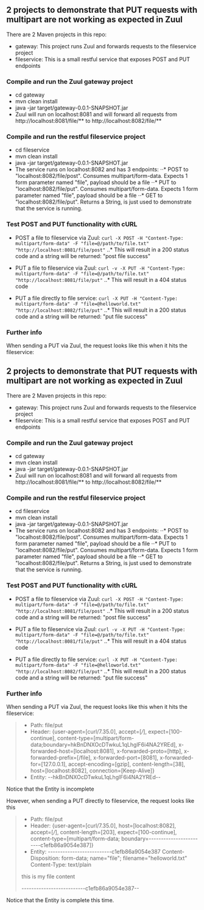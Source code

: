 ## 2 projects to demonstrate that PUT requests with multipart are not working as expected in Zuul

There are 2 Maven projects in this repo:
* gateway: This project runs Zuul and forwards requests to the fileservice project
* fileservice: This is a small restful service that exposes POST and PUT endpoints

### Compile and run the Zuul gateway project

* cd gateway
* mvn clean install
* java -jar target/gateway-0.0.1-SNAPSHOT.jar
* Zuul will run on localhost:8081 and will forward all requests from http://localhost:8081/file/** to http://localhost:8082/file/**

### Compile and run the restful fileservice project

* cd fileservice
* mvn clean install
* java -jar target/gateway-0.0.1-SNAPSHOT.jar
* The service runs on localhost:8082 and has 3 endpoints:
⋅⋅* POST to "localhost:8082/file/post". Consumes multipart/form-data. Expects 1 form parameter named "file", payload should be a file
⋅⋅* PUT to "localhost:8082/file/put". Consumes multipart/form-data. Expects 1 form parameter named "file", payload should be a file
⋅⋅* GET to "localhost:8082/file/put". Returns a String, is just used to demonstrate that the service is running. 

### Test POST and PUT functionality with cURL

* POST a file to fileservice via Zuul: `curl -X POST -H "Content-Type: multipart/form-data" -F "file=@/path/to/file.txt" "http://localhost:8081/file/post"`
..* This will result in a 200 status code and a string will be returned: "post file success"

* PUT a file to fileservice via Zuul: `curl -v -X PUT -H "Content-Type: multipart/form-data" -F "file=@/path/to/file.txt" "http://localhost:8081/file/put"`
..* This will result in a 404 status code

* PUT a file directly to file service: `curl -X PUT -H "Content-Type: multipart/form-data" -F "file=@helloworld.txt" "http://localhost:8082/file/put"`
..* This will result in a 200 status code and a string will be returned: "put file success"

### Further info

When sending a PUT via Zuul, the request looks like this when it hits the fileservice:

## 2 projects to demonstrate that PUT requests with multipart are not working as expected in Zuul

There are 2 Maven projects in this repo:
* gateway: This project runs Zuul and forwards requests to the fileservice project
* fileservice: This is a small restful service that exposes POST and PUT endpoints

### Compile and run the Zuul gateway project

* cd gateway
* mvn clean install
* java -jar target/gateway-0.0.1-SNAPSHOT.jar
* Zuul will run on localhost:8081 and will forward all requests from http://localhost:8081/file/** to http://localhost:8082/file/**

### Compile and run the restful fileservice project

* cd fileservice
* mvn clean install
* java -jar target/gateway-0.0.1-SNAPSHOT.jar
* The service runs on localhost:8082 and has 3 endpoints:
⋅⋅* POST to "localhost:8082/file/post". Consumes multipart/form-data. Expects 1 form parameter named "file", payload should be a file
⋅⋅* PUT to "localhost:8082/file/put". Consumes multipart/form-data. Expects 1 form parameter named "file", payload should be a file
⋅⋅* GET to "localhost:8082/file/put". Returns a String, is just used to demonstrate that the service is running. 

### Test POST and PUT functionality with cURL

* POST a file to fileservice via Zuul: `curl -X POST -H "Content-Type: multipart/form-data" -F "file=@/path/to/file.txt" "http://localhost:8081/file/post"`
..* This will result in a 200 status code and a string will be returned: "post file success"

* PUT a file to fileservice via Zuul: `curl -v -X PUT -H "Content-Type: multipart/form-data" -F "file=@/path/to/file.txt" "http://localhost:8081/file/put"`
..* This will result in a 404 status code

* PUT a file directly to file service: `curl -X PUT -H "Content-Type: multipart/form-data" -F "file=@helloworld.txt" "http://localhost:8082/file/put"`
..* This will result in a 200 status code and a string will be returned: "put file success"

### Further info

When sending a PUT via Zuul, the request looks like this when it hits the fileservice:

> - Path: file/put
> - Header: {user-agent=[curl/7.35.0], accept=[*/*], expect=[100-continue], content-type=[multipart/form-data;boundary=hkBnDNXOcDTwkuL1qLhglF6i4NA2YREd], x-forwarded-host=[localhost:8081], x-forwarded-proto=[http], x-forwarded-prefix=[/file], x-forwarded-port=[8081], x-forwarded-for=[127.0.0.1], accept-encoding=[gzip], content-length=[38], host=[localhost:8082], connection=[Keep-Alive]}
> - Entity: --hkBnDNXOcDTwkuL1qLhglF6i4NA2YREd--

Notice that the Entity is incomplete

However, when sending a PUT directly to fileservice, the request looks like this 

> - Path: file/put
> - Header: {user-agent=[curl/7.35.0], host=[localhost:8082], accept=[*/*], content-length=[203], expect=[100-continue], content-type=[multipart/form-data; boundary=------------------------c1efb86a9054e387]}
> - Entity: --------------------------c1efb86a9054e387
> Content-Disposition: form-data; name="file"; filename="helloworld.txt"
> Content-Type: text/plain
>
> this is my file content
>
>--------------------------c1efb86a9054e387--

Notice that the Entity is complete this time.
